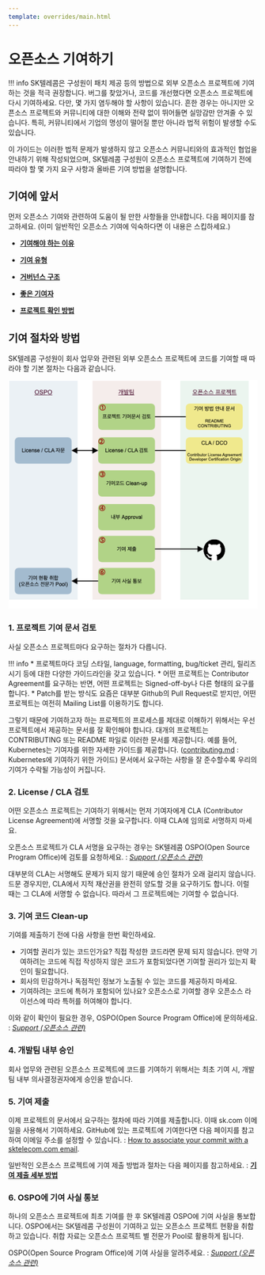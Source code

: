 ```yaml
---
template: overrides/main.html
---
```


# 오픈소스 기여하기

!!! info
    SK텔레콤은 구성원이 패치 제공 등의 방법으로 외부 오픈소스 프로젝트에 기여하는 것을 적극 권장합니다. 버그를 찾았거나, 코드를 개선했다면 오픈소스 프로젝트에 다시 기여하세요. 다만, 몇 가지 염두해야 할 사항이 있습니다. 흔한 경우는 아니지만 오픈소스 프로젝트와 커뮤니티에 대한 이해와 전략 없이 뛰어들면 실망감만 안겨줄 수 있습니다. 특히, 커뮤니티에서 기업의 명성이 떨어질 뿐만 아니라 법적 위험이 발생할 수도 있습니다.

‌이 가이드는 이러한 법적 문제가 발생하지 않고 오픈소스 커뮤니티와의 효과적인 협업을 안내하기 위해 작성되었으며, SK텔레콤 구성원이 오픈소스 프로젝트에 기여하기 전에 따라야 할 몇 가지 요구 사항과 올바른 기여 방법을 설명합니다. 

## 기여에 앞서

먼저 오픈소스 기여와 관련하여 도움이 될 만한 사항들을 안내합니다. 다음 페이지를 참고하세요. (이미 일반적인 오픈소스 기여에 익숙하다면 이 내용은 스킵하세요.) 

* [__기여해야 하는 이유__][1]
* [__기여 유형__][2]
* [__거버넌스 구조__][3]
* [__좋은 기여자__][4]
* [__프로젝트 확인 방법__][5]

  [1]: why.md
  [2]: type.md
  [3]: governance.md
  [4]: good.md
  [5]: check.md



## 기여 절차와 방법

SK텔레콤 구성원이 회사 업무와 관련된 외부 오픈소스 프로젝트에 코드를 기여할 때 따라야 할 기본 절차는 다음과 같습니다.

![](../assets/contribute.png)

### 1. 프로젝트 기여 문서 검토 

사실 오픈소스 프로젝트마다 요구하는 절차가 다릅니다. 

!!! info
    * 프로젝트마다 코딩 스타일, language, formatting, bug/ticket 관리, 릴리즈 시기 등에 대한 다양한 가이드라인을 갖고 있습니다. 
    * 어떤 프로젝트는 Contributor Agreement를 요구하는 반면, 어떤 프로젝트는 Signed-off-by나 다른 형태의 요구를 합니다. 
    * Patch를 받는 방식도 요즘은 대부분 Github의 Pull Request로 받지만, 어떤 프로젝트는 여전히 Mailing List를 이용하기도 합니다.

그렇기 때문에 기여하고자 하는 프로젝트의 프로세스를 제대로 이해하기 위해서는 우선 프로젝트에서 제공하는 문서를 잘 확인해야 합니다. 대개의 프로젝트는 CONTRIBUTING 또는 README 파일로 이러한 문서를 제공합니다. 예를 들어, Kubernetes는 기여자를 위한 자세한 가이드를 제공합니다. ([contributing.md](https://github.com/kubernetes/community/blob/master/contributors/guide/contributing.md) : Kubernetes에 기여하기 위한 가이드) 문서에서 요구하는 사항을 잘 준수할수록 우리의 기여가 수락될 가능성이 커집니다.

### 2. License / CLA 검토

‌어떤 오픈소스 프로젝트는 기여하기 위해서는 먼저 기여자에게 CLA (Contributor License Agreement)에 서명할 것을 요구합니다. 이때 CLA에 임의로 서명하지 마세요. 

오픈소스 프로젝트가 CLA 서명을 요구하는 경우는 SK텔레콤 OSPO(Open Source Program Office)에 검토를 요청하세요. : <U>_Support (오픈소스 관련)_</U>

대부분의 CLA는 서명해도 문제가 되지 않기 때문에 승인 절차가 오래 걸리지 않습니다. 드문 경우지만, CLA에서 지적 재산권을 완전히 양도할 것을 요구하기도 합니다. 이럴 때는 그 CLA에 서명할 수 없습니다. 따라서 그 프로젝트에는 기여할 수 없습니다.‌

### 3. 기여 코드 Clean-up

기여를 제출하기 전에 다음 사항을 한번 확인하세요. ‌

* 기여할 권리가 있는 코드인가요? 직접 작성한 코드라면 문제 되지 않습니다. 만약 기여하려는 코드에 직접 작성하지 않은 코드가 포함되었다면 기여할 권리가 있는지 확인이 필요합니다.
* 회사의 민감하거나 독점적인 정보가 노출될 수 있는 코드를 제공하지 마세요.
* 기여하려는 코드에 특허가 포함되어 있나요? 오픈소스로 기여할 경우 오픈소스 라이선스에 따라 특허를 허여해야 합니다.

이와 같이 확인이 필요한 경우, OSPO(Open Source Program Office)에 문의하세요. ‌: <U>_Support (오픈소스 관련)_</U>

### 4. 개발팀 내부 승인

회사 업무와 관련된 오픈소스 프로젝트에 코드를 기여하기 위해서는 최초 기여 시, 개발팀 내부 의사결정권자에게 승인을 받습니다.

### 5. 기여 제출

이제 프로젝트의 문서에서 요구하는 절차에 따라 기여를 제출합니다. 이때 sk.com 이메일을 사용해서 기여하세요. GitHub에 있는 프로젝트에 기여한다면 다음 페이지를 참고하여 이메일 주소를 설정할 수 있습니다. : [How to associate your commit with a sktelecom.com email](https://help.github.com/articles/setting-your-email-in-git/).‌

일반적인 오픈소스 프로젝트에 기여 제출 방법과 절차는 다음 페이지를 참고하세요. : [__기여 제출 세부 방법__][2]

  [2]: submit.md

### 6. OSPO에 기여 사실 통보

하나의 오픈소스 프로젝트에 최초 기여를 한 후 SK텔레콤 OSPO에 기여 사실을 통보합니다. OSPO에서는 SK텔레콤 구성원이 기여하고 있는 오픈소스 프로젝트 현황을 취합하고 있습니다. 취합 자료는 오픈소스 프로젝트 별 전문가 Pool로 활용하게 됩니다.

OSPO(Open Source Program Office)에 기여 사실을 알려주세요. : <U>_Support (오픈소스 관련)_</U>

